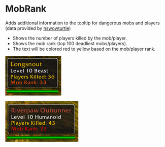 # MobRank
Adds additional information to the tooltip for dangerous mobs and players (data provided by [hswowturtle](https://hswowturtle.com))   

- Shows the number of players killed by the mob/player.
- Shows the mob rank (top 100 deadliest mobs/players).
- The text will be colored red to yellow based on the mob/player rank.

![preview](https://github.com/GryllsAddons/AddonPreviews/blob/main/MobRank/MobRank1.png)

![preview](https://github.com/GryllsAddons/AddonPreviews/blob/main/MobRank/MobRank2.png)
